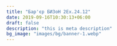 ```yaml
---
title: "Бар'єр БИЗоН 2Ex.24.12"
date: 2019-09-16T10:30:13+06:00
draft: false
description: "this is meta description"
bg_image: "images/bg/banner-1.webp"
---
```


